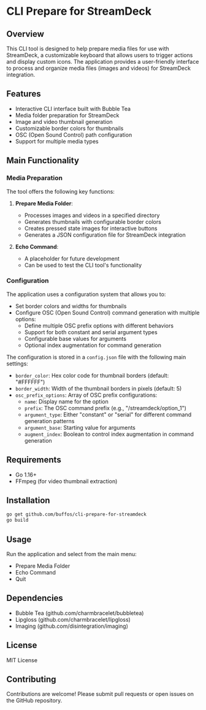# CLI Prepare for StreamDeck

## Overview

This CLI tool is designed to help prepare media files for use with StreamDeck, a customizable keyboard that allows users to trigger actions and display custom icons. The application provides a user-friendly interface to process and organize media files (images and videos) for StreamDeck integration.

## Features

- Interactive CLI interface built with Bubble Tea
- Media folder preparation for StreamDeck
- Image and video thumbnail generation
- Customizable border colors for thumbnails
- OSC (Open Sound Control) path configuration
- Support for multiple media types

## Main Functionality

### Media Preparation

The tool offers the following key functions:

1. **Prepare Media Folder**:

   - Processes images and videos in a specified directory
   - Generates thumbnails with configurable border colors
   - Creates pressed state images for interactive buttons
   - Generates a JSON configuration file for StreamDeck integration

2. **Echo Command**:
   - A placeholder for future development
   - Can be used to test the CLI tool's functionality

### Configuration

The application uses a configuration system that allows you to:

- Set border colors and widths for thumbnails
- Configure OSC (Open Sound Control) command generation with multiple options:
  - Define multiple OSC prefix options with different behaviors
  - Support for both constant and serial argument types
  - Configurable base values for arguments
  - Optional index augmentation for command generation

The configuration is stored in a `config.json` file with the following main settings:

- `border_color`: Hex color code for thumbnail borders (default: "#FFFFFF")
- `border_width`: Width of the thumbnail borders in pixels (default: 5)
- `osc_prefix_options`: Array of OSC prefix configurations:
  - `name`: Display name for the option
  - `prefix`: The OSC command prefix (e.g., "/streamdeck/option_1")
  - `argument_type`: Either "constant" or "serial" for different command generation patterns
  - `argument_base`: Starting value for arguments
  - `augment_index`: Boolean to control index augmentation in command generation

## Requirements

- Go 1.16+
- FFmpeg (for video thumbnail extraction)

## Installation

```bash
go get github.com/buffos/cli-prepare-for-streamdeck
go build
```

## Usage

Run the application and select from the main menu:

- Prepare Media Folder
- Echo Command
- Quit

## Dependencies

- Bubble Tea (github.com/charmbracelet/bubbletea)
- Lipgloss (github.com/charmbracelet/lipgloss)
- Imaging (github.com/disintegration/imaging)

## License

MIT License

## Contributing

Contributions are welcome! Please submit pull requests or open issues on the GitHub repository.
